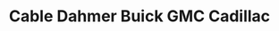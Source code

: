 ---
title: "Cable Dahmer Buick GMC Cadillac"
url: /independence/cable-dahmer-buick-gmc-cadillac/
shop: Autohaus
---